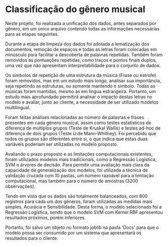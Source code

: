 # Classificação do gênero musical

Neste projeto, foi realizada a unificação dos dados, antes separados por gênero, em um único arquivo contendo todas as informações necessárias para as etapas seguintes.

Durante a etapa de limpeza dos dados foi adotada a lematização dos documentos, remoção de espaços e todas as letras foram colocadas em minúsculo para facilitar a descoberta de palavras repetidas. Também foram removidos as pontuações repetidas, como traços e pontos finais duplos, uma vez que não apresentam interpretabilidade para o conjunto de dados. 

Os simbolos de repetição de uma estrutura da música (Frase ou estrofe) foram removidos, mas em um estudo mais longo, analisar sua importância, seja repetindo as estruturas, ou somente mantendo o simbolo. Todas as músicas foram mantidas, mesmo as em lingua estrangeira. Portanto, um estudo mais aprofundado permitirá analisar o impacto destas letras no modelo e avaliar, junto ao cliente, a necessidade de ser utilizado modelos multilingual.

Foram feitas análises relacionadas ao número de palavras e frases presentes em cada gênero musical, assim como testes estatísticos de diferença de múltiplos grupos (Teste de Kruskal Wallis) e testes ad-hoc de diferença de dois grupos (Teste U de Mann-Whitney). Foi percebido que todos os grupos são diferentes entre si, o que indica que estas duas variáveis poderiam ser utilizadas no modelo proposto.

Avaliando o prazo proposto e as limitações computacionais existentes, foram utilizados modelos mais tradicionais, como a Regressão Logística, SVM e árvores de decisão. Para permitir uma avaliação mais clara da capacidade de generalização dos modelos, foi utilizada a técnica de validação cruzada com 10 pastas, um número razoável para a limitação computacional, mas também para o número de amostras (3200 observações).

Tendo em vista que os dados são totalmente balanceados, com 800 registros para cada um dos gêneros, foram utilizadas as medidas mais simples, Acurácia e Sensibilidade. Desta forma, o modelo selecionado foi a Regressão Logística, sendo que o modelo SVM com Kernel RBF apresentou resultados próximos, porém inferiores.

Portanto, foi salvo um objeto no formato joblib na pasta 'Docs' para que o modelo possa ser consumido por um sistema que apresentará os resultados para o cliente.
